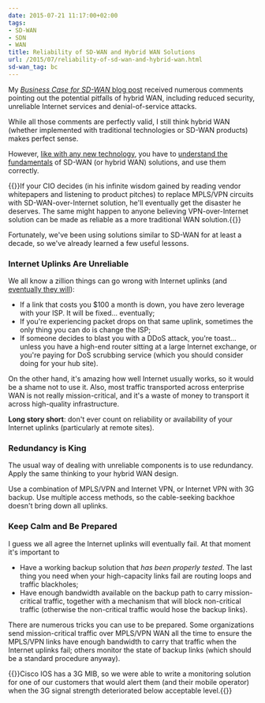 ```yaml
---
date: 2015-07-21 11:17:00+02:00
tags:
- SD-WAN
- SDN
- WAN
title: Reliability of SD-WAN and Hybrid WAN Solutions
url: /2015/07/reliability-of-sd-wan-and-hybrid-wan.html
sd-wan_tag: bc
---
```

My [*Business Case for SD-WAN* blog post](https://blog.ipspace.net/2015/07/business-case-for-sd-wan.html) received numerous comments pointing out the potential pitfalls of hybrid WAN, including reduced security, unreliable Internet services and denial-of-service attacks.

While all those comments are perfectly valid, I still think hybrid WAN (whether implemented with traditional technologies or SD-WAN products) makes perfect sense.
<!--more-->
However, [like with any new technology](https://blog.ipspace.net/2015/03/response-why-technology-still-matters.html), you have to [understand the fundamentals](http://blog.ipspace.net/2015/03/you-must-understand-fundamentals-to-be.html) of SD-WAN (or hybrid WAN) solutions, and use them correctly.

{{<note warn>}}If your CIO decides (in his infinite wisdom gained by reading vendor whitepapers and listening to product pitches) to replace MPLS/VPN circuits with SD-WAN-over-Internet solution, he'll eventually get the disaster he deserves. The same might happen to anyone believing VPN-over-Internet solution can be made as reliable as a more traditional WAN solution.{{</note>}}

Fortunately, we've been using solutions similar to SD-WAN for at least a decade, so we've already learned a few useful lessons.

### Internet Uplinks Are Unreliable

We all know a zillion things can go wrong with Internet uplinks (and [eventually they will](https://blog.ipspace.net/2012/10/if-something-can-fail-it-will.html)):

-   If a link that costs you \$100 a month is down, you have zero leverage with your ISP. It will be fixed... eventually;
-   If you're experiencing packet drops on that same uplink, sometimes the only thing you can do is change the ISP;
-   If someone decides to blast you with a DDoS attack, you're toast... unless you have a high-end router sitting at a large Internet exchange, or you're paying for DoS scrubbing service (which you should consider doing for your hub site).

On the other hand, it's amazing how well Internet usually works, so it would be a shame not to use it. Also, most traffic transported across enterprise WAN is not really mission-critical, and it's a waste of money to transport it across high-quality infrastructure.

**Long story short**: don't ever count on reliability or availability of your Internet uplinks (particularly at remote sites).

### Redundancy is King

The usual way of dealing with unreliable components is to use redundancy. Apply the same thinking to your hybrid WAN design.

Use a combination of MPLS/VPN and Internet VPN, or Internet VPN with 3G backup. Use multiple access methods, so the cable-seeking backhoe doesn't bring down all uplinks.

### Keep Calm and Be Prepared

I guess we all agree the Internet uplinks will eventually fail. At that moment it's important to

-   Have a working backup solution that *has been properly tested*. The last thing you need when your high-capacity links fail are routing loops and traffic blackholes;
-   Have enough bandwidth available on the backup path to carry mission-critical traffic, together with a mechanism that will block non-critical traffic (otherwise the non-critical traffic would hose the backup links).

There are numerous tricks you can use to be prepared. Some organizations send mission-critical traffic over MPLS/VPN WAN all the time to ensure the MPLS/VPN links have enough bandwidth to carry that traffic when the Internet uplinks fail; others monitor the state of backup links (which should be a standard procedure anyway).

{{<note info>}}Cisco IOS has a 3G MIB, so we were able to write a monitoring solution for one of our customers that would alert them (and their mobile operator) when the 3G signal strength deteriorated below acceptable level.{{</note>}}
